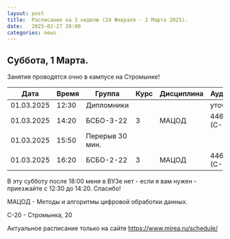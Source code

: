 ```yaml
---
layout: post
title:  Расписание на 3 неделю (24 Февраля - 2 Марта 2025).
date:   2025-02-27 20:00
categories: news
---
```


## Суббота, 1 Марта.

Занятия проводятся очно в кампусе на Стромынке!

| Дата          | Время   | Группа               | Курс | Дисциплина  | Аудитория  | Материалы |
| ------------- | ------- | -------------------- | ---- | ----------- | ---------- | --------- |
|01.03.2025     |12:30    |Дипломники            |      |             |уточняется  |           |
|01.03.2025     |14:20    |БСБО-3-22             |   3  |МАЦОД        |  446 (С-20)|           |
|01.03.2025     |15:50    |Перерыв 30 мин.       |      |             |            |           |
|01.03.2025     |16:20    |БСБО-2-22             |   3  |МАЦОД        |  446 (С-20)|           |

В эту субботу после 18:00 меня в ВУЗе нет - если я вам нужен - приезжайте с 12:30 до 14:20. Спасибо!

МАЦОД - Методы и алгоритмы цифровой обработки данных.

С-20 - Стромынка, 20

Актуальное расписание только на сайте https://www.mirea.ru/schedule/


